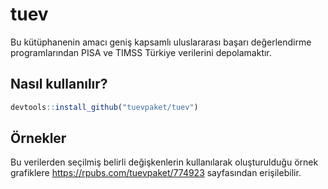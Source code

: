 
<!-- README.md is generated from README.Rmd. Please edit that file -->
tuev
====

Bu kütüphanenin amacı geniş kapsamlı uluslararası başarı değerlendirme programlarından PISA ve TIMSS Türkiye verilerini depolamaktır.

Nasıl kullanılır?
-----------------

``` r
devtools::install_github("tuevpaket/tuev")
```

Örnekler
--------

Bu verilerden seçilmiş belirli değişkenlerin kullanılarak oluşturulduğu örnek grafiklere <https://rpubs.com/tuevpaket/774923> sayfasından erişilebilir.
